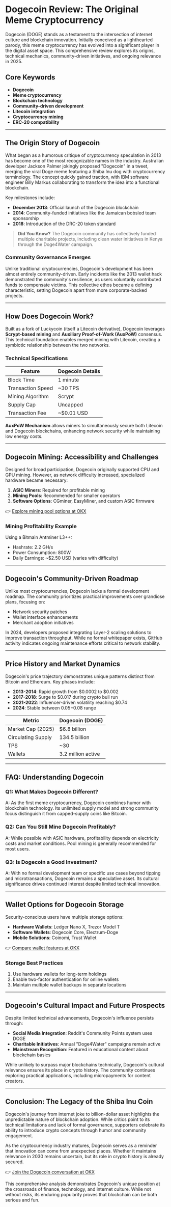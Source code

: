 # Dogecoin Review: The Original Meme Cryptocurrency

Dogecoin (DOGE) stands as a testament to the intersection of internet culture and blockchain innovation. Initially conceived as a lighthearted parody, this meme cryptocurrency has evolved into a significant player in the digital asset space. This comprehensive review explores its origins, technical mechanics, community-driven initiatives, and ongoing relevance in 2025.

## Core Keywords
- **Dogecoin**  
- **Meme cryptocurrency**  
- **Blockchain technology**  
- **Community-driven development**  
- **Litecoin integration**  
- **Cryptocurrency mining**  
- **ERC-20 compatibility**  

---

## The Origin Story of Dogecoin

What began as a humorous critique of cryptocurrency speculation in 2013 has become one of the most recognizable names in the industry. Australian developer Jackson Palmer jokingly proposed "Dogecoin" in a tweet, merging the viral Doge meme featuring a Shiba Inu dog with cryptocurrency terminology. The concept quickly gained traction, with IBM software engineer Billy Markus collaborating to transform the idea into a functional blockchain.

Key milestones include:  
- **December 2013**: Official launch of the Dogecoin blockchain  
- **2014**: Community-funded initiatives like the Jamaican bobsled team sponsorship  
- **2018**: Introduction of the DRC-20 token standard  

> **Did You Know?** The Dogecoin community has collectively funded multiple charitable projects, including clean water initiatives in Kenya through the Doge4Water campaign.

### Community Governance Emerges

Unlike traditional cryptocurrencies, Dogecoin's development has been almost entirely community-driven. Early incidents like the 2013 wallet hack demonstrated the community's resilience, as users voluntarily contributed funds to compensate victims. This collective ethos became a defining characteristic, setting Dogecoin apart from more corporate-backed projects.

---

## How Does Dogecoin Work?

Built as a fork of Luckycoin (itself a Litecoin derivative), Dogecoin leverages **Scrypt-based mining** and **Auxiliary Proof-of-Work (AuxPoW)** consensus. This technical foundation enables merged mining with Litecoin, creating a symbiotic relationship between the two networks.

### Technical Specifications
| Feature              | Dogecoin Details                |
|----------------------|----------------------------------|
| Block Time           | 1 minute                         |
| Transaction Speed    | ~30 TPS                          |
| Mining Algorithm     | Scrypt                           |
| Supply Cap           | Uncapped                         |
| Transaction Fee      | ~$0.01 USD                       |

**AuxPoW Mechanism** allows miners to simultaneously secure both Litecoin and Dogecoin blockchains, enhancing network security while maintaining low energy costs.

---

## Dogecoin Mining: Accessibility and Challenges

Designed for broad participation, Dogecoin originally supported CPU and GPU mining. However, as network difficulty increased, specialized hardware became necessary:

1. **ASIC Miners**: Required for profitable mining  
2. **Mining Pools**: Recommended for smaller operators  
3. **Software Options**: CGminer, EasyMiner, and custom ASIC firmware  

👉 [Explore mining pool options at OKX](https://bit.ly/okx-bonus)

### Mining Profitability Example
Using a Bitmain Antminer L3++:  
- Hashrate: 2.2 GH/s  
- Power Consumption: 800W  
- Daily Earnings: ~$2.50 USD (varies with difficulty)  

---

## Dogecoin's Community-Driven Roadmap

Unlike most cryptocurrencies, Dogecoin lacks a formal development roadmap. The community prioritizes practical improvements over grandiose plans, focusing on:  
- Network security patches  
- Wallet interface enhancements  
- Merchant adoption initiatives  

In 2024, developers proposed integrating Layer-2 scaling solutions to improve transaction throughput. While no formal whitepaper exists, GitHub activity indicates ongoing maintenance efforts critical to network stability.

---

## Price History and Market Dynamics

Dogecoin's price trajectory demonstrates unique patterns distinct from Bitcoin and Ethereum. Key phases include:  

- **2013-2014**: Rapid growth from $0.0002 to $0.002  
- **2017-2018**: Surge to $0.017 during crypto bull run  
- **2021-2022**: Influencer-driven volatility reaching $0.74  
- **2024**: Stable between $0.05-$0.08 range  

| Metric              | Dogecoin (DOGE)      |
|---------------------|----------------------|
| Market Cap (2025)   | $6.8 billion         |
| Circulating Supply  | 134.5 billion        |
| TPS                 | ~30                  |
| Wallets             | 3.2 million active   |

---

## FAQ: Understanding Dogecoin

### Q1: What Makes Dogecoin Different?
A: As the first meme cryptocurrency, Dogecoin combines humor with blockchain technology. Its unlimited supply model and strong community focus distinguish it from capped-supply coins like Bitcoin.

### Q2: Can You Still Mine Dogecoin Profitably?
A: While possible with ASIC hardware, profitability depends on electricity costs and market conditions. Pool mining is generally recommended for most users.

### Q3: Is Dogecoin a Good Investment?
A: With no formal development team or specific use cases beyond tipping and microtransactions, Dogecoin remains a speculative asset. Its cultural significance drives continued interest despite limited technical innovation.

---

## Wallet Options for Dogecoin Storage

Security-conscious users have multiple storage options:  

- **Hardware Wallets**: Ledger Nano X, Trezor Model T  
- **Software Wallets**: Dogecoin Core, Electrum-Doge  
- **Mobile Solutions**: Coinomi, Trust Wallet  

👉 [Compare wallet features at OKX](https://bit.ly/okx-bonus)

### Storage Best Practices
1. Use hardware wallets for long-term holdings  
2. Enable two-factor authentication for online wallets  
3. Maintain multiple wallet backups in separate locations  

---

## Dogecoin's Cultural Impact and Future Prospects

Despite limited technical advancements, Dogecoin's influence persists through:  
- **Social Media Integration**: Reddit's Community Points system uses DOGE  
- **Charitable Initiatives**: Annual "Doge4Water" campaigns remain active  
- **Mainstream Recognition**: Featured in educational content about blockchain basics  

While unlikely to surpass major blockchains technically, Dogecoin's cultural relevance ensures its place in crypto history. The community continues exploring practical applications, including micropayments for content creators.

---

## Conclusion: The Legacy of the Shiba Inu Coin

Dogecoin's journey from internet joke to billion-dollar asset highlights the unpredictable nature of blockchain adoption. While critics point to its technical limitations and lack of formal governance, supporters celebrate its ability to introduce crypto concepts through humor and community engagement.

As the cryptocurrency industry matures, Dogecoin serves as a reminder that innovation can come from unexpected places. Whether it maintains relevance in 2030 remains uncertain, but its role in crypto history is already secured.

👉 [Join the Dogecoin conversation at OKX](https://bit.ly/okx-bonus)  

This comprehensive analysis demonstrates Dogecoin's unique position at the crossroads of finance, technology, and internet culture. While not without risks, its enduring popularity proves that blockchain can be both serious and fun.